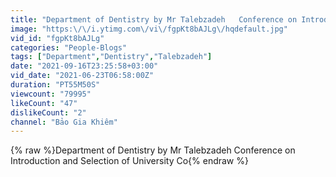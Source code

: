 ```yaml
---
title: "Department of Dentistry by Mr Talebzadeh   Conference on Introduction and Selection of University Co"
image: "https:\/\/i.ytimg.com\/vi\/fgpKt8bAJLg\/hqdefault.jpg"
vid_id: "fgpKt8bAJLg"
categories: "People-Blogs"
tags: ["Department","Dentistry","Talebzadeh"]
date: "2021-09-16T23:25:58+03:00"
vid_date: "2021-06-23T06:58:00Z"
duration: "PT55M50S"
viewcount: "79995"
likeCount: "47"
dislikeCount: "2"
channel: "Bảo Gia Khiêm"
---
```

{% raw %}Department of Dentistry by Mr Talebzadeh   Conference on Introduction and Selection of University Co{% endraw %}
